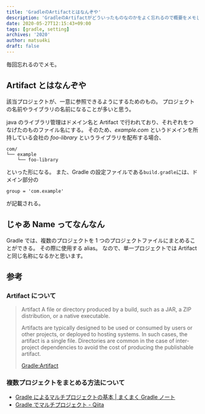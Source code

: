 ```yaml
---
title: 'GradleのArtifactとはなんぞや'
description: 'GradleのArtifactがどういったものなのかをよく忘れるので概要をメモしました。'
date: 2020-05-27T12:15:43+09:00
tags: [gradle, setting]
archives: '2020'
author: matsu4ki
draft: false
---
```


毎回忘れるのでメモ。

## Artifact とはなんぞや

該当プロジェクトが、一意に参照できるようにするためのもの。
プロジェクトの名前やライブラリの名前になることが多いと思う。

java のライブラリ管理はドメイン名と Artifact で行われており、それぞれをつなげたのものファイル名にする。
そのため、_example.com_ というドメインを所持している会社の _foo-library_ というライブラリを配布する場合、

```shell
com/
└── example
    └── foo-library
```

といった形になる。
また、Gradle の設定ファイルである`build.gradle`には、ドメイン部分の

```
group = 'com.example'
```

が記載される。

## じゃあ Name ってなんなん

Gradle では、複数のプロジェクトを 1 つのプロジェクトファイルにまとめることができる。
その際に使用する alias。
なので、単一プロジェクトでは Artifact と同じ名称になるかと思います。

## 参考

### Artifact について

> Artifact
> A file or directory produced by a build, such as a JAR, a ZIP distribution, or a native executable.
>
> Artifacts are typically designed to be used or consumed by users or other projects, or deployed to hosting systems. In such cases, the artifact is a single file. Directories are common in the case of inter-project dependencies to avoid the cost of producing the publishable artifact.
>
> [Gradle:Artifact](https://docs.gradle.org/current/userguide/dependency_management_terminology.html#sub:terminology_artifact)

### 複数プロジェクトをまとめる方法について

- [Gradle によるマルチプロジェクトの基本 | まくまく Gradle ノート](https://maku77.github.io/gradle/multi-project.html)
- [Gradle でマルチプロジェクト - Qiita](https://qiita.com/shiena/items/371fe817c8fb6be2bb1e)
